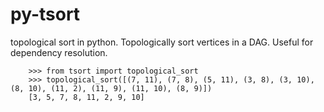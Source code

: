 py-tsort
========

topological sort in python.
Topologically sort vertices in a DAG. 
Useful for dependency resolution.

        >>> from tsort import topological_sort
        >>> topological_sort([(7, 11), (7, 8), (5, 11), (3, 8), (3, 10), (8, 10), (11, 2), (11, 9), (11, 10), (8, 9)])
        [3, 5, 7, 8, 11, 2, 9, 10]

